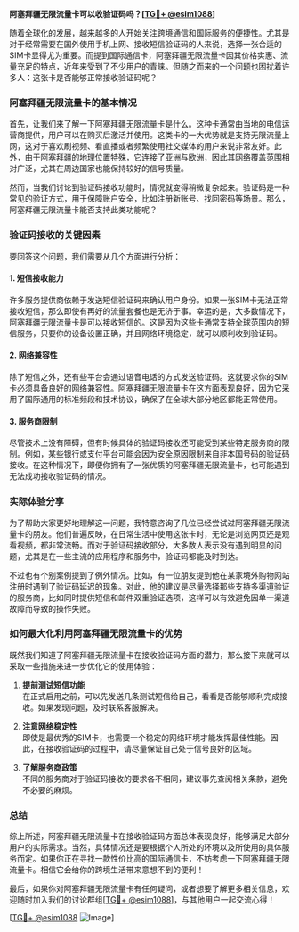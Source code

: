 **阿塞拜疆无限流量卡可以收验证码吗？[[TG💪+ @esim1088](https://t.me/s/esim1088)]**

随着全球化的发展，越来越多的人开始关注跨境通信和国际服务的便捷性。尤其是对于经常需要在国外使用手机上网、接收短信验证码的人来说，选择一张合适的SIM卡显得尤为重要。而提到国际通信卡，阿塞拜疆无限流量卡因其价格实惠、流量充足的特点，近年来受到了不少用户的青睐。但随之而来的一个问题也困扰着许多人：这张卡是否能够正常接收验证码呢？

### 阿塞拜疆无限流量卡的基本情况

首先，让我们来了解一下阿塞拜疆无限流量卡是什么。这种卡通常由当地的电信运营商提供，用户可以在购买后激活并使用。这类卡的一大优势就是支持无限流量上网，这对于喜欢刷视频、看直播或者频繁使用社交媒体的用户来说非常友好。此外，由于阿塞拜疆的地理位置特殊，它连接了亚洲与欧洲，因此其网络覆盖范围相对广泛，尤其在周边国家也能保持较好的信号质量。

然而，当我们讨论到验证码接收功能时，情况就变得稍微复杂起来。验证码是一种常见的验证方式，用于保障账户安全，比如注册新账号、找回密码等场景。那么，阿塞拜疆无限流量卡能否支持此类功能呢？

### 验证码接收的关键因素

要回答这个问题，我们需要从几个方面进行分析：

#### 1. 短信接收能力
许多服务提供商依赖于发送短信验证码来确认用户身份。如果一张SIM卡无法正常接收短信，那么即使有再好的流量套餐也是无济于事。幸运的是，大多数情况下，阿塞拜疆无限流量卡是可以接收短信的。这是因为这些卡通常支持全球范围内的短信服务，只要你的设备设置正确，并且网络环境稳定，就可以顺利收到验证码。

#### 2. 网络兼容性
除了短信之外，还有些平台会通过语音电话的方式发送验证码。这就要求你的SIM卡必须具备良好的网络兼容性。阿塞拜疆无限流量卡在这方面表现良好，因为它采用了国际通用的标准频段和技术协议，确保了在全球大部分地区都能正常使用。

#### 3. 服务商限制
尽管技术上没有障碍，但有时候具体的验证码接收还可能受到某些特定服务商的限制。例如，某些银行或支付平台可能会因为安全原因限制来自非本国号码的验证码接收。在这种情况下，即便你拥有了一张优质的阿塞拜疆无限流量卡，也可能遇到无法成功接收验证码的情况。

### 实际体验分享

为了帮助大家更好地理解这一问题，我特意咨询了几位已经尝试过阿塞拜疆无限流量卡的朋友。他们普遍反映，在日常生活中使用这张卡时，无论是浏览网页还是观看视频，都非常流畅。而对于验证码接收部分，大多数人表示没有遇到明显的问题，尤其是在一些主流的应用程序和服务中，验证码都能及时到达。

不过也有个别案例提到了例外情况。比如，有一位朋友提到他在某家境外购物网站注册时遇到了验证码延迟的现象。对此，他的建议是尽量选择那些支持多渠道验证的服务商，比如同时提供短信和邮件双重验证选项，这样可以有效避免因单一渠道故障而导致的操作失败。

### 如何最大化利用阿塞拜疆无限流量卡的优势

既然我们知道了阿塞拜疆无限流量卡在接收验证码方面的潜力，那么接下来就可以采取一些措施来进一步优化它的使用体验：

1. **提前测试短信功能**  
   在正式启用之前，可以先发送几条测试短信给自己，看看是否能够顺利完成接收。如果发现问题，及时联系客服解决。

2. **注意网络稳定性**  
   即使是最优秀的SIM卡，也需要一个稳定的网络环境才能发挥最佳性能。因此，在接收验证码的过程中，请尽量保证自己处于信号良好的区域。

3. **了解服务商政策**  
   不同的服务商对于验证码接收的要求各不相同，建议事先查阅相关条款，避免不必要的麻烦。

### 总结

综上所述，阿塞拜疆无限流量卡在接收验证码方面总体表现良好，能够满足大部分用户的实际需求。当然，具体情况还是要根据个人所处的环境以及所使用的具体服务而定。如果你正在寻找一款性价比高的国际通信卡，不妨考虑一下阿塞拜疆无限流量卡。相信它会给你的跨境生活带来意想不到的便利！

最后，如果你对阿塞拜疆无限流量卡有任何疑问，或者想要了解更多相关信息，欢迎随时加入我们的讨论群组[[TG💪+ @esim1088](https://t.me/s/esim1088)]，与其他用户一起交流心得！

[[TG💪+ @esim1088](https://t.me/s/esim1088) ![Image](https://i.postimg.cc/4NQfJmqS/Snipaste-2025-05-13-00-14-12.png)]